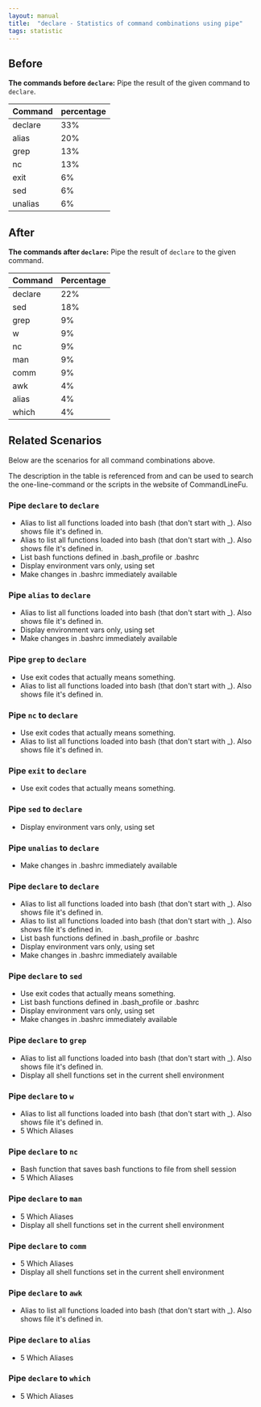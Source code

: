 ```yaml
---
layout: manual
title:  "declare - Statistics of command combinations using pipe"
tags: statistic
---
```


## Before

__The commands before `declare`:__ Pipe the result of the given command to `declare`.

| Command | percentage |
|--------|--------|
| declare | 33% |
| alias | 20% |
| grep | 13% |
| nc | 13% |
| exit | 6% |
| sed | 6% |
| unalias | 6% |



## After

__The commands after `declare`:__ Pipe the result of `declare` to the given command.

| Command | Percentage | 
|-------|--------|
| declare | 22% |
| sed | 18% |
| grep | 9% |
| w | 9% |
| nc | 9% |
| man | 9% |
| comm | 9% |
| awk | 4% |
| alias | 4% |
| which | 4% |



## Related Scenarios

Below are the scenarios for all command combinations above.

The description in the table is referenced from and can be used to search the one-line-command or the scripts in the website of CommandLineFu.


### Pipe `declare` to `declare`

- Alias to list all functions loaded into bash (that don't start with _).  Also shows file it's defined in.
- Alias to list all functions loaded into bash (that don't start with _).  Also shows file it's defined in.
- List bash functions defined in .bash_profile or .bashrc
- Display environment vars only, using set
- Make changes in .bashrc immediately available

            
### Pipe `alias` to `declare`

- Alias to list all functions loaded into bash (that don't start with _).  Also shows file it's defined in.
- Display environment vars only, using set
- Make changes in .bashrc immediately available

            
### Pipe `grep` to `declare`

- Use exit codes that actually means something.
- Alias to list all functions loaded into bash (that don't start with _).  Also shows file it's defined in.

            
### Pipe `nc` to `declare`

- Use exit codes that actually means something.
- Alias to list all functions loaded into bash (that don't start with _).  Also shows file it's defined in.

            
### Pipe `exit` to `declare`

- Use exit codes that actually means something.

            
### Pipe `sed` to `declare`

- Display environment vars only, using set

            
### Pipe `unalias` to `declare`

- Make changes in .bashrc immediately available

            


### Pipe `declare` to `declare`

- Alias to list all functions loaded into bash (that don't start with _).  Also shows file it's defined in.
- Alias to list all functions loaded into bash (that don't start with _).  Also shows file it's defined in.
- List bash functions defined in .bash_profile or .bashrc
- Display environment vars only, using set
- Make changes in .bashrc immediately available

            
### Pipe `declare` to `sed`

- Use exit codes that actually means something.
- List bash functions defined in .bash_profile or .bashrc
- Display environment vars only, using set
- Make changes in .bashrc immediately available

            
### Pipe `declare` to `grep`

- Alias to list all functions loaded into bash (that don't start with _).  Also shows file it's defined in.
- Display all shell functions set in the current shell environment

            
### Pipe `declare` to `w`

- Alias to list all functions loaded into bash (that don't start with _).  Also shows file it's defined in.
- 5 Which Aliases

            
### Pipe `declare` to `nc`

- Bash function that saves bash functions to file from shell session
- 5 Which Aliases

            
### Pipe `declare` to `man`

- 5 Which Aliases
- Display all shell functions set in the current shell environment

            
### Pipe `declare` to `comm`

- 5 Which Aliases
- Display all shell functions set in the current shell environment

            
### Pipe `declare` to `awk`

- Alias to list all functions loaded into bash (that don't start with _).  Also shows file it's defined in.

            
### Pipe `declare` to `alias`

- 5 Which Aliases

            
### Pipe `declare` to `which`

- 5 Which Aliases

            
